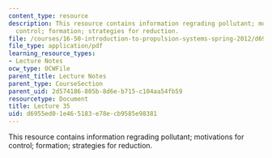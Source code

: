 ```yaml
---
content_type: resource
description: This resource contains information regrading pollutant; motivations for
  control; formation; strategies for reduction.
file: /courses/16-50-introduction-to-propulsion-systems-spring-2012/d6955ed01e465183e78ecb9585e98381_MIT16_50S12_lec35.pdf
file_type: application/pdf
learning_resource_types:
- Lecture Notes
ocw_type: OCWFile
parent_title: Lecture Notes
parent_type: CourseSection
parent_uid: 2d574186-805b-8d6e-b715-c104aa54fb59
resourcetype: Document
title: Lecture 35
uid: d6955ed0-1e46-5183-e78e-cb9585e98381
---
```

This resource contains information regrading pollutant; motivations for control; formation; strategies for reduction.

